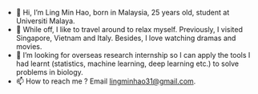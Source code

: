- 👋  Hi, I’m Ling Min Hao, born in Malaysia, 25 years old, student at Universiti Malaya. 
- 👋  While off, I like to travel around to relax myself. Previously, I visited Singapore, Vietnam and Italy. Besides, I love watching dramas and movies. 
- 💞️  I’m looking for overseas research internship so I can apply the tools I had learnt (statistics, machine learning, deep learning etc.) to solve problems in biology.
- 📫  How to reach me ? Email lingminhao31@gmail.com. 

<!---
lingminhao/lingminhao is a ✨ special ✨ repository because its `README.md` (this file) appears on your GitHub profile.
You can click the Preview link to take a look at your changes.
--->
